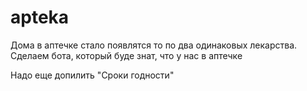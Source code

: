 # apteka
Дома в аптечке стало появлятся то по два одинаковых лекарства. 
Сделаем бота, который буде знат, что у нас в аптечке


Надо еще допилить "Сроки годности"
